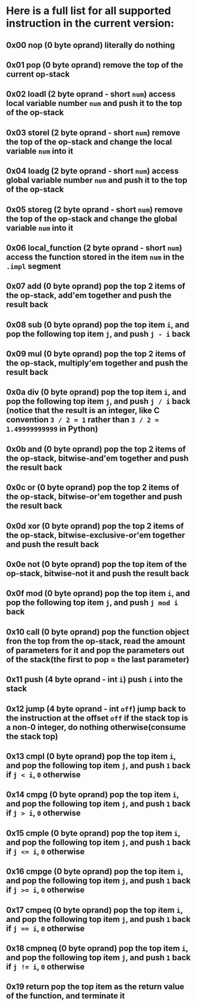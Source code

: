 # Here is a full list for all supported instruction in the current version:
## 0x00 nop (0 byte oprand) literally do nothing
## 0x01 pop (0 byte oprand) remove the top of the current op-stack
## 0x02 loadl (2 byte oprand - short ``num``) access local variable number ``num`` and push it to the top of the op-stack
## 0x03 storel (2 byte oprand - short ``num``) remove the top of the op-stack and change the local variable ``num`` into it
## 0x04 loadg (2 byte oprand - short ``num``) access global variable number ``num`` and push it to the top of the op-stack
## 0x05 storeg (2 byte oprand - short ``num``) remove the top of the op-stack and change the global variable ``num`` into it
## 0x06 local_function (2 byte oprand - short ``num``) access the function stored in the item ``num`` in the ``.impl`` segment
## 0x07 add (0 byte oprand) pop the top 2 items of the op-stack, add'em together and push the result back
## 0x08 sub (0 byte oprand) pop the top item ``i``, and pop the following top item ``j``, and push ``j - i`` back
## 0x09 mul (0 byte oprand) pop the top 2 items of the op-stack, multiply'em together and push the result back
## 0x0a div (0 byte oprand) pop the top item ``i``, and pop the following top item ``j``, and push ``j / i`` back (notice that the result is an integer, like C convention ``3 / 2 = 1`` rather than ``3 / 2 = 1.49999999999`` in Python)
## 0x0b and (0 byte oprand) pop the top 2 items of the op-stack, bitwise-and'em together and push the result back
## 0x0c or (0 byte oprand) pop the top 2 items of the op-stack, bitwise-or'em together and push the result back
## 0x0d xor (0 byte oprand) pop the top 2 items of the op-stack, bitwise-exclusive-or'em together and push the result back
## 0x0e not (0 byte oprand) pop the top item of the op-stack, bitwise-not it and push the result back
## 0x0f mod (0 byte oprand) pop the top item ``i``, and pop the following top item ``j``, and push ``j mod i`` back
## 0x10 call (0 byte oprand) pop the function object fron the top from the op-stack, read the amount of parameters for it and pop the parameters out of the stack(the first to pop = the last parameter)
## 0x11 push (4 byte oprand - int ``i``) push ``i`` into the stack
## 0x12 jump (4 byte oprand - int ``off``) jump back to the instruction at the offset ``off`` if the stack top is a non-0 integer, do nothing otherwise(consume the stack top)
## 0x13 cmpl (0 byte oprand) pop the top item ``i``, and pop the following top item ``j``, and push ``1`` back if ``j < i``, ``0`` otherwise
## 0x14 cmpg (0 byte oprand) pop the top item ``i``, and pop the following top item ``j``, and push ``1`` back if ``j > i``, ``0`` otherwise
## 0x15 cmple (0 byte oprand) pop the top item ``i``, and pop the following top item ``j``, and push ``1`` back if ``j <= i``, ``0`` otherwise
## 0x16 cmpge (0 byte oprand) pop the top item ``i``, and pop the following top item ``j``, and push ``1`` back if ``j >= i``, ``0`` otherwise
## 0x17 cmpeq (0 byte oprand) pop the top item ``i``, and pop the following top item ``j``, and push ``1`` back if ``j == i``, ``0`` otherwise
## 0x18 cmpneq (0 byte oprand) pop the top item ``i``, and pop the following top item ``j``, and push ``1`` back if ``j != i``, ``0`` otherwise
## 0x19 return pop the top item as the return value of the function, and terminate it